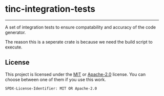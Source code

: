 # tinc-integration-tests

---

A set of integration tests to ensure compatability and accuracy of the code generator.

The reason this is a seperate crate is because we need the build script to execute.

## License

This project is licensed under the [MIT](./LICENSE.MIT) or [Apache-2.0](./LICENSE.Apache-2.0) license.
You can choose between one of them if you use this work.

`SPDX-License-Identifier: MIT OR Apache-2.0`
